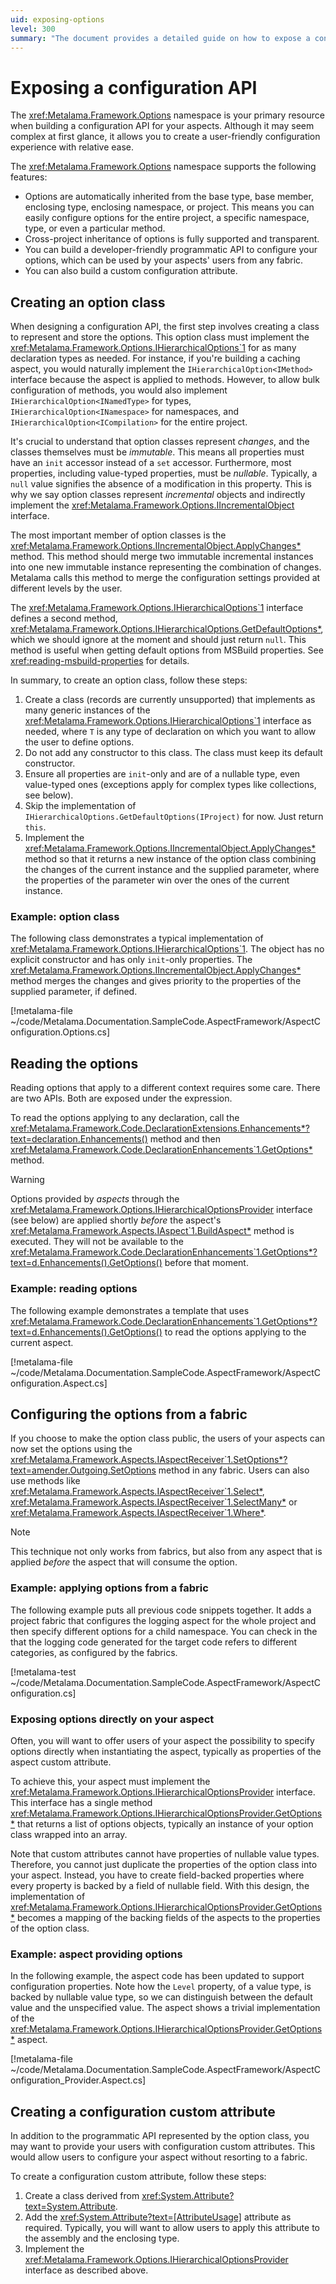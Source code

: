 ```yaml
---
uid: exposing-options
level: 300
summary: "The document provides a detailed guide on how to expose a configuration API using the Metalama.Framework.Options namespace. It explains how to create an options class, read options, configure options from a fabric, expose options directly on your aspect, and create a configuration custom attribute."
---
```


# Exposing a configuration API

The <xref:Metalama.Framework.Options> namespace is your primary resource when building a configuration API for your aspects. Although it may seem complex at first glance, it allows you to create a user-friendly configuration experience with relative ease.

The <xref:Metalama.Framework.Options> namespace supports the following features:

* Options are automatically inherited from the base type, base member, enclosing type, enclosing namespace, or project. This means you can easily configure options for the entire project, a specific namespace, type, or even a particular method.
* Cross-project inheritance of options is fully supported and transparent.
* You can build a developer-friendly programmatic API to configure your options, which can be used by your aspects' users from any fabric.
* You can also build a custom configuration attribute.

## Creating an option class

When designing a configuration API, the first step involves creating a class to represent and store the options. This option class must implement the <xref:Metalama.Framework.Options.IHierarchicalOptions`1> for as many declaration types as needed. For instance, if you're building a caching aspect, you would naturally implement the `IHierarchicalOption<IMethod>` interface because the aspect is applied to methods. However, to allow bulk configuration of methods, you would also implement `IHierarchicalOption<INamedType>` for types, `IHierarchicalOption<INamespace>` for namespaces, and `IHierarchicalOption<ICompilation>` for the entire project.

It's crucial to understand that option classes represent _changes_, and the classes themselves must be _immutable_. This means all properties must have an `init` accessor instead of a `set` accessor. Furthermore, most properties, including value-typed properties, must be _nullable_. Typically, a `null` value signifies the absence of a modification in this property. This is why we say option classes represent _incremental_ objects and indirectly implement the <xref:Metalama.Framework.Options.IIncrementalObject> interface.

The most important member of option classes is the <xref:Metalama.Framework.Options.IIncrementalObject.ApplyChanges*> method. This method should merge two immutable incremental instances into one new immutable instance representing the combination of changes. Metalama calls this method to merge the configuration settings provided at different levels by the user.

The <xref:Metalama.Framework.Options.IHierarchicalOptions`1> interface defines a second method, <xref:Metalama.Framework.Options.IHierarchicalOptions.GetDefaultOptions*>, which we should ignore at the moment and should just return `null`. This method is useful when getting default options from MSBuild properties. See <xref:reading-msbuild-properties> for details.

In summary, to create an option class, follow these steps:

1. Create a class (records are currently unsupported) that implements as many generic instances of the <xref:Metalama.Framework.Options.IHierarchicalOptions`1> interface as needed, where `T` is any type of declaration on which you want to allow the user to define options.
2. Do not add any constructor to this class. The class must keep its default constructor.
3. Ensure all properties are `init`-only and are of a nullable type, even value-typed ones (exceptions apply for complex types like collections, see below).
4. Skip the implementation of `IHierarchicalOptions.GetDefaultOptions(IProject)` for now. Just return `this`.
5. Implement the <xref:Metalama.Framework.Options.IIncrementalObject.ApplyChanges*> method so that it returns a new instance of the option class combining the changes of the current instance and the supplied parameter, where the properties of the parameter win over the ones of the current instance.

### Example: option class

The following class demonstrates a typical implementation of <xref:Metalama.Framework.Options.IHierarchicalOptions`1>. The object has no explicit constructor and has only `init`-only properties. The <xref:Metalama.Framework.Options.IIncrementalObject.ApplyChanges*> method merges the changes and gives priority to the properties of the supplied parameter, if defined.

[!metalama-file ~/code/Metalama.Documentation.SampleCode.AspectFramework/AspectConfiguration.Options.cs]

## Reading the options

Reading options that apply to a different context requires some care. There are two APIs. Both are exposed under the expression.

To read the options applying to any declaration, call the <xref:Metalama.Framework.Code.DeclarationExtensions.Enhancements*?text=declaration.Enhancements()> method and then <xref:Metalama.Framework.Code.DeclarationEnhancements`1.GetOptions*> method.

> [!WARNING]
> Options provided by _aspects_ through the <xref:Metalama.Framework.Options.IHierarchicalOptionsProvider> interface (see below) are applied shortly _before_ the aspect's <xref:Metalama.Framework.Aspects.IAspect`1.BuildAspect*> method is executed. They will not be available to the <xref:Metalama.Framework.Code.DeclarationEnhancements`1.GetOptions*?text=d.Enhancements().GetOptions()> before that moment.

### Example: reading options

The following example demonstrates a template that uses <xref:Metalama.Framework.Code.DeclarationEnhancements`1.GetOptions*?text=d.Enhancements().GetOptions()> to read the options applying to the current aspect.

[!metalama-file ~/code/Metalama.Documentation.SampleCode.AspectFramework/AspectConfiguration.Aspect.cs]

## Configuring the options from a fabric

If you choose to make the option class public, the users of your aspects can now set the options using the <xref:Metalama.Framework.Aspects.IAspectReceiver`1.SetOptions*?text=amender.Outgoing.SetOptions> method in any fabric. Users can also use methods like <xref:Metalama.Framework.Aspects.IAspectReceiver`1.Select*>, <xref:Metalama.Framework.Aspects.IAspectReceiver`1.SelectMany*> or <xref:Metalama.Framework.Aspects.IAspectReceiver`1.Where*>.

> [!NOTE]
> This technique not only works from fabrics, but also from any aspect that is applied _before_ the aspect that will consume the option.

### Example: applying options from a fabric

The following example puts all previous code snippets together. It adds a project fabric that configures the logging aspect for the whole project and then specify different options for a child namespace. You can check in the that the logging code generated for the target code refers to different categories, as configured by the fabrics.

[!metalama-test ~/code/Metalama.Documentation.SampleCode.AspectFramework/AspectConfiguration.cs]

### Exposing options directly on your aspect

Often, you will want to offer users of your aspect the possibility to specify options directly when instantiating the aspect, typically as properties of the aspect custom attribute.

To achieve this, your aspect must implement the <xref:Metalama.Framework.Options.IHierarchicalOptionsProvider> interface. This interface has a single method <xref:Metalama.Framework.Options.IHierarchicalOptionsProvider.GetOptions*> that returns a list of options objects, typically an instance of your option class wrapped into an array.

Note that custom attributes cannot have properties of nullable value types. Therefore, you cannot just duplicate the properties of the option class into your aspect. Instead, you have to create field-backed properties where every property is backed by a field of nullable field. With this design, the implementation of <xref:Metalama.Framework.Options.IHierarchicalOptionsProvider.GetOptions*> becomes a mapping of the backing fields of the aspects to the properties of the option class.

### Example: aspect providing options

In the following example, the aspect code has been updated to support configuration properties. Note how the `Level` property, of a value type, is backed by nullable value type, so we can distinguish between the default value and the unspecified value. The aspect shows a trivial implementation of the <xref:Metalama.Framework.Options.IHierarchicalOptionsProvider.GetOptions*> aspect.

[!metalama-file ~/code/Metalama.Documentation.SampleCode.AspectFramework/AspectConfiguration_Provider.Aspect.cs]

## Creating a configuration custom attribute

In addition to the programmatic API represented by the option class, you may want to provide your users with configuration custom attributes. This would allow users to configure your aspect without resorting to a fabric.

To create a configuration custom attribute, follow these steps:

1. Create a class derived from <xref:System.Attribute?text=System.Attribute>.
2. Add the <xref:System.Attribute?text=[AttributeUsage]> attribute as required. Typically, you will want to allow users to apply this attribute to the assembly and the enclosing type.
3. Implement the <xref:Metalama.Framework.Options.IHierarchicalOptionsProvider> interface as described above.


